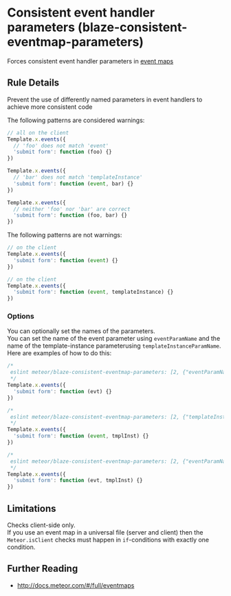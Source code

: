 # Consistent event handler parameters (blaze-consistent-eventmap-parameters)

Forces consistent event handler parameters in [event maps](http://docs.meteor.com/#/full/eventmaps)


## Rule Details

Prevent the use of differently named parameters in event handlers to achieve more consistent code

The following patterns are considered warnings:

```js
// all on the client
Template.x.events({
  // 'foo' does not match 'event'
  'submit form': function (foo) {}
})

Template.x.events({
  // 'bar' does not match 'templateInstance'
  'submit form': function (event, bar) {}
})

Template.x.events({
  // neither 'foo' nor 'bar' are correct
  'submit form': function (foo, bar) {}
})

```

The following patterns are not warnings:

```js
// on the client
Template.x.events({
  'submit form': function (event) {}
})

// on the client
Template.x.events({
  'submit form': function (event, templateInstance) {}
})

```

### Options

You can optionally set the names of the parameters.  
You can set the name of the event parameter using `eventParamName` and the name of the template-instance parameterusing `templateInstanceParamName`.  
Here are examples of how to do this:

```js
/*
 eslint meteor/blaze-consistent-eventmap-parameters: [2, {"eventParamName": "evt"}]
 */
Template.x.events({
  'submit form': function (evt) {}
})

/*
 eslint meteor/blaze-consistent-eventmap-parameters: [2, {"templateInstanceParamName": "tmplInst"}]
 */
Template.x.events({
  'submit form': function (event, tmplInst) {}
})

/*
 eslint meteor/blaze-consistent-eventmap-parameters: [2, {"eventParamName": "evt", "templateInstanceParamName": "tmplInst"}]
 */
Template.x.events({
  'submit form': function (evt, tmplInst) {}
})

```

## Limitations

Checks client-side only.  
If you use an event map in a universal file (server and client) then the `Meteor.isClient` checks must happen in `if`-conditions with exactly one condition.

## Further Reading

* http://docs.meteor.com/#/full/eventmaps
